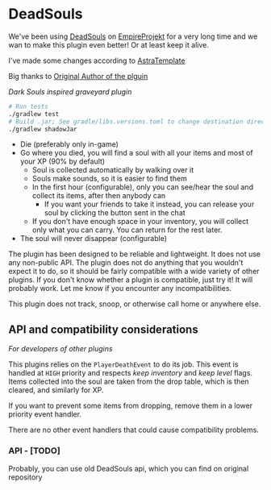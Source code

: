 # DeadSouls

We've been using [DeadSouls](https://github.com/Darkyenus/DeadSouls) on [EmpireProjekt](https://empireprojekt.ru/) for a very long time and we wan to make this plugin even better! Or at least keep it alive.

I've made some changes according to [AstraTemplate](https://github.com/Astra-Interactive/AstraTemplate)

Big thanks to [Original Author of the plguin](https://github.com/Darkyenus)

*Dark Souls inspired graveyard plugin*
```bash
# Run tests
./gradlew test
# Build .jar; See gradle/libs.versions.toml to change destination directory
./gradlew shadowJar
```
- Die (preferably only in-game)
- Go where you died, you will find a soul with all your items and most of your XP (90% by default)
    - Soul is collected automatically by walking over it
    - Souls make sounds, so it is easier to find them
    - In the first hour (configurable), only you can see/hear the soul and collect its items, after then anybody can
        - If you want your friends to take it instead, you can release your soul by clicking the button sent in the chat
    - If you don't have enough space in your inventory, you will collect only what you can carry. You can return for the rest later.
- The soul will never disappear (configurable)

The plugin has been designed to be reliable and lightweight. It does not use any non-public API.
The plugin does not do anything that you wouldn't expect it to do, so it should be fairly compatible
with a wide variety of other plugins. If you don't know whether a plugin is compatible, just try it! It will probably work.
Let me know if you encounter any incompatibilities.

This plugin does not track, snoop, or otherwise call home or anywhere else.

## API and compatibility considerations
*For developers of other plugins*

This plugins relies on the `PlayerDeathEvent` to do its job.
This event is handled at `HIGH` priority and respects *keep inventory* and *keep level* flags.
Items collected into the soul are taken from the drop table, which is then cleared, and similarly for XP.

If you want to prevent some items from dropping, remove them in a lower priority event handler.

There are no other event handlers that could cause compatibility problems.
### API - [TODO]
Probably, you can use old DeadSouls api, which you can find on original repository
